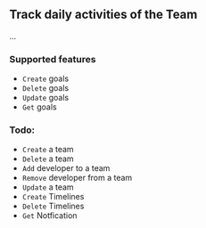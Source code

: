 ## Track daily activities of the Team
...

<!-- List of the features -->
### Supported features
-  `Create` goals
- `Delete` goals
- `Update` goals
- `Get` goals

### Todo:
- `Create` a team
- `Delete` a team
- `Add` developer to a team
- `Remove` developer from a team
- `Update` a team
- `Create` Timelines
- `Delete` Timelines
- `Get` Notfication
